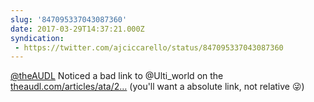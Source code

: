 ```yaml
---
slug: '847095337043087360'
date: 2017-03-29T14:37:21.000Z
syndication:
 - https://twitter.com/ajciccarello/status/847095337043087360
---
```


[@theAUDL](https://twitter.com/theAUDL) Noticed a bad link to @Ulti_world on the [theaudl.com/articles/ata/2…](http://theaudl.com/articles/ata/2017-AUDL-Game-Of-The-Week-Broadcast-Schedule) (you'll want a absolute link, not relative 😜)
